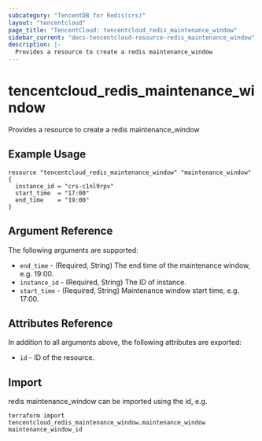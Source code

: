 ```yaml
---
subcategory: "TencentDB for Redis(crs)"
layout: "tencentcloud"
page_title: "TencentCloud: tencentcloud_redis_maintenance_window"
sidebar_current: "docs-tencentcloud-resource-redis_maintenance_window"
description: |-
  Provides a resource to create a redis maintenance_window
---
```


# tencentcloud_redis_maintenance_window

Provides a resource to create a redis maintenance_window

## Example Usage

```hcl
resource "tencentcloud_redis_maintenance_window" "maintenance_window" {
  instance_id = "crs-c1nl9rpv"
  start_time  = "17:00"
  end_time    = "19:00"
}
```

## Argument Reference

The following arguments are supported:

* `end_time` - (Required, String) The end time of the maintenance window, e.g. 19:00.
* `instance_id` - (Required, String) The ID of instance.
* `start_time` - (Required, String) Maintenance window start time, e.g. 17:00.

## Attributes Reference

In addition to all arguments above, the following attributes are exported:

* `id` - ID of the resource.



## Import

redis maintenance_window can be imported using the id, e.g.

```
terraform import tencentcloud_redis_maintenance_window.maintenance_window maintenance_window_id
```

